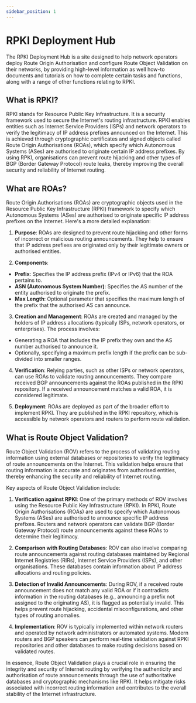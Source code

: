 ```yaml
---
sidebar_position: 1
---
```


# RPKI Deployment Hub

The RPKI Deployment Hub is a site designed to help network operators deploy Route Origin Authorisation and configure Route Object Validation on their networks, by providing high-level information as well how-to documents and tutorials on how to complete certain tasks and functions, along with a range of other functions relating to RPKI.

## What is RPKI?

RPKI stands for Resource Public Key Infrastructure. It is a security framework used to secure the Internet's routing infrastructure. RPKI enables entities such as Internet Service Providers (ISPs) and network operators to verify the legitimacy of IP address prefixes announced on the Internet. This is achieved through cryptographic certificates and signed objects called Route Origin Authorisations (ROAs), which specify which Autonomous Systems (ASes) are authorised to originate certain IP address prefixes. By using RPKI, organisations can prevent route hijacking and other types of BGP (Border Gateway Protocol) route leaks, thereby improving the overall security and reliability of Internet routing.

## What are ROAs?

Route Origin Authorisations (ROAs) are cryptographic objects used in the Resource Public Key Infrastructure (RPKI) framework to specify which Autonomous Systems (ASes) are authorised to originate specific IP address prefixes on the Internet. Here's a more detailed explanation:

1. **Purpose**: ROAs are designed to prevent route hijacking and other forms of incorrect or malicious routing announcements. They help to ensure that IP address prefixes are originated only by their legitimate owners or authorised entities.

2. **Components**:
  - **Prefix**: Specifies the IP address prefix (IPv4 or IPv6) that the ROA pertains to.
  - **ASN (Autonomous System Number)**: Specifies the AS number of the entity authorised to originate the prefix.
  - **Max Length**: Optional parameter that specifies the maximum length of the prefix that the authorised AS can announce.

3. **Creation and Management**: ROAs are created and managed by the holders of IP address allocations (typically ISPs, network operators, or enterprises). The process involves:
  - Generating a ROA that includes the IP prefix they own and the AS number authorised to announce it.
  - Optionally, specifying a maximum prefix length if the prefix can be sub-divided into smaller ranges.

4. **Verification**: Relying parties, such as other ISPs or network operators, can use ROAs to validate routing announcements. They compare received BGP announcements against the ROAs published in the RPKI repository. If a received announcement matches a valid ROA, it is considered legitimate.

5. **Deployment**: ROAs are deployed as part of the broader effort to implement RPKI. They are published in the RPKI repository, which is accessible by network operators and routers to perform route validation.

## What is Route Object Validation?

Route Object Validation (ROV) refers to the process of validating routing information using external databases or repositories to verify the legitimacy of route announcements on the Internet. This validation helps ensure that routing information is accurate and originates from authorised entities, thereby enhancing the security and reliability of Internet routing.

Key aspects of Route Object Validation include:

1. **Verification against RPKI**: One of the primary methods of ROV involves using the Resource Public Key Infrastructure (RPKI). In RPKI, Route Origin Authorisations (ROAs) are used to specify which Autonomous Systems (ASes) are authorised to announce specific IP address prefixes. Routers and network operators can validate BGP (Border Gateway Protocol) route announcements against these ROAs to determine their legitimacy.

2. **Comparison with Routing Databases**: ROV can also involve comparing route announcements against routing databases maintained by Regional Internet Registries (RIRs), Internet Service Providers (ISPs), and other organisations. These databases contain information about IP address allocations and routing policies.

3. **Detection of Invalid Announcements**: During ROV, if a received route announcement does not match any valid ROA or if it contradicts information in the routing databases (e.g., announcing a prefix not assigned to the originating AS), it is flagged as potentially invalid. This helps prevent route hijacking, accidental misconfigurations, and other types of routing anomalies.

4. **Implementation**: ROV is typically implemented within network routers and operated by network administrators or automated systems. Modern routers and BGP speakers can perform real-time validation against RPKI repositories and other databases to make routing decisions based on validated routes.

In essence, Route Object Validation plays a crucial role in ensuring the integrity and security of Internet routing by verifying the authenticity and authorisation of route announcements through the use of authoritative databases and cryptographic mechanisms like RPKI. It helps mitigate risks associated with incorrect routing information and contributes to the overall stability of the Internet infrastructure.
